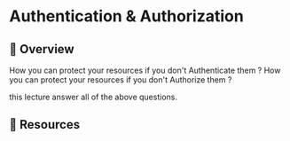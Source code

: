 # Authentication & Authorization

## 📙 Overview

How you can protect your resources if you don't Authenticate them ?
How you can protect your resources if you don't Authorize them ?

this lecture answer all of the above questions.

## 🔗 Resources
